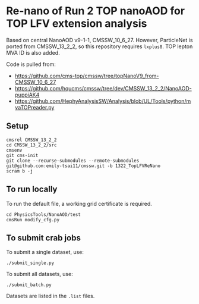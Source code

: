 # Re-nano of Run 2 TOP nanoAOD for TOP LFV extension analysis

Based on central NanoAOD v9-1-1, CMSSW_10_6_27. However, ParticleNet is ported from CMSSW_13_2_2, so this repository requires `lxplus8`. TOP lepton MVA ID is also added.

Code is pulled from:
- https://github.com/cms-top/cmssw/tree/topNanoV9_from-CMSSW_10_6_27
- https://github.com/hqucms/cmssw/tree/dev/CMSSW_13_2_2/NanoAOD-puppiAK4
- https://github.com/HephyAnalysisSW/Analysis/blob/UL/Tools/python/mvaTOPreader.py

## Setup
```
cmsrel CMSSW_13_2_2
cd CMSSW_13_2_2/src
cmsenv
git cms-init
git clone --recurse-submodules --remote-submodules git@github.com:emily-tsai11/cmssw.git -b 1322_TopLFVReNano
scram b -j
```

## To run locally
To run the default file, a working grid certificate is required.
```
cd PhysicsTools/NanoAOD/test
cmsRun modify_cfg.py
```

## To submit crab jobs
To submit a single dataset, use:
```
./submit_single.py
```
To submit all datasets, use:
```
./submit_batch.py
```
Datasets are listed in the `.list` files.

